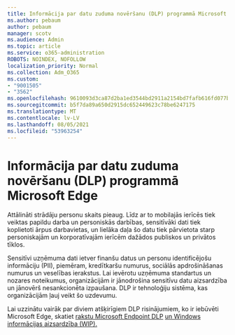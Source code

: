 ```yaml
---
title: Informācija par datu zuduma novēršanu (DLP) programmā Microsoft Edge
ms.author: pebaum
author: pebaum
manager: scotv
ms.audience: Admin
ms.topic: article
ms.service: o365-administration
ROBOTS: NOINDEX, NOFOLLOW
localization_priority: Normal
ms.collection: Adm_O365
ms.custom:
- "9001505"
- "3562"
ms.openlocfilehash: 9610093d3ca87d2ba1ed3544bd2911a2154bd7fafb616fd077b42d5cce6c49fb
ms.sourcegitcommit: b5f7da89a650d2915dc652449623c78be6247175
ms.translationtype: MT
ms.contentlocale: lv-LV
ms.lasthandoff: 08/05/2021
ms.locfileid: "53963254"
---
```

# <a name="learn-about-data-loss-prevention-dlp-in-microsoft-edge"></a>Informācija par datu zuduma novēršanu (DLP) programmā Microsoft Edge

Attālināti strādāju personu skaits pieaug. Līdz ar to mobilajās ierīcēs tiek veiktas papildu darba un personiskās darbības, sensitīvāki dati tiek koplietoti ārpus darbavietas, un lielāka daļa šo datu tiek pārvietota starp personiskajām un korporatīvajām ierīcēm dažādos publiskos un privātos tīklos.

Sensitīvi uzņēmuma dati ietver finanšu datus un personu identificējošu informāciju (PII), piemēram, kredītkaršu numurus, sociālās apdrošināšanas numurus un veselības ierakstus. Lai ievērotu uzņēmuma standartus un nozares noteikumus, organizācijām ir jānodrošina sensitīvu datu aizsardzība un jānovērš nesankcionēta izpaušana. DLP ir tehnoloģiju sistēma, kas organizācijām ļauj veikt šo uzdevumu.

Lai uzzinātu vairāk par diviem atšķirīgiem DLP risinājumiem, ko ir iebūvēti Microsoft Edge, skatiet [rakstu Microsoft Endpoint DLP](https://go.microsoft.com/fwlink/?linkid=2151765) [un Windows informācijas aizsardzība (WIP).](https://go.microsoft.com/fwlink/?linkid=2151766)